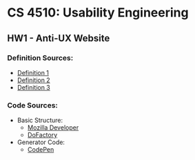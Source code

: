 # CS 4510: Usability Engineering
## HW1 - Anti-UX Website

### Definition Sources:
* [Definition 1](https://www.passcamp.com/blog/the-complete-guide-to-password-generators-what-they-are-and-why-you-need-one/)
* [Definition 2](https://www.techopedia.com/definition/31414/password-generator)
* [Definition 3](https://www.keepersecurity.com/blog/2022/11/30/why-you-should-use-a-random-password-generator/#:~:text=A%20password%20generator%20is%20a,them%20in%20a%20digital%20vault)

### Code Sources:
* Basic Structure: 
  * [Mozilla Developer](https://developer.mozilla.org/en-US/docs/Learn/HTML/Introduction_to_HTML/Document_and_website_structure)
  * [DoFactory](https://www.dofactory.com/html/header/style#:~:text=The%20style%20attribute%20specifies%20the,or%20an%20external%20CSS%20file)
* Generator Code:
  * [CodePen](https://codepen.io/dev_loop/pen/vYYxvbz)